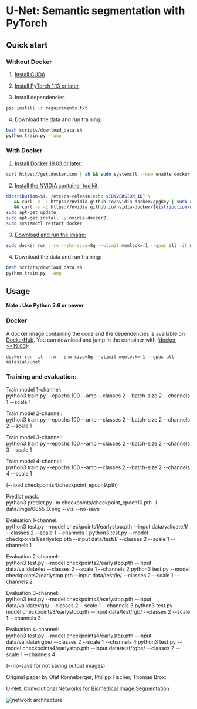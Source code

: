 # U-Net: Semantic segmentation with PyTorch

## Quick start

### Without Docker

1. [Install CUDA](https://developer.nvidia.com/cuda-downloads)

2. [Install PyTorch 1.13 or later](https://pytorch.org/get-started/locally/)

3. Install dependencies
```bash
pip install -r requirements.txt
```

4. Download the data and run training:
```bash
bash scripts/download_data.sh
python train.py --amp
```

### With Docker

1. [Install Docker 19.03 or later:](https://docs.docker.com/get-docker/)
```bash
curl https://get.docker.com | sh && sudo systemctl --now enable docker
```
2. [Install the NVIDIA container toolkit:](https://docs.nvidia.com/datacenter/cloud-native/container-toolkit/install-guide.html)
```bash
distribution=$(. /etc/os-release;echo $ID$VERSION_ID) \
   && curl -s -L https://nvidia.github.io/nvidia-docker/gpgkey | sudo apt-key add - \
   && curl -s -L https://nvidia.github.io/nvidia-docker/$distribution/nvidia-docker.list | sudo tee /etc/apt/sources.list.d/nvidia-docker.list
sudo apt-get update
sudo apt-get install -y nvidia-docker2
sudo systemctl restart docker
```
3. [Download and run the image:](https://hub.docker.com/repository/docker/milesial/unet)
```bash
sudo docker run --rm --shm-size=8g --ulimit memlock=-1 --gpus all -it milesial/unet
```

4. Download the data and run training:
```bash
bash scripts/download_data.sh
python train.py --amp
```


## Usage
**Note : Use Python 3.6 or newer**

### Docker

A docker image containing the code and the dependencies is available on [DockerHub](https://hub.docker.com/repository/docker/milesial/unet).
You can download and jump in the container with ([docker >=19.03](https://docs.docker.com/get-docker/)):

```console
docker run -it --rm --shm-size=8g --ulimit memlock=-1 --gpus all milesial/unet
```


### Training and evaluation:

Train model 1-channel:  
python3 train.py --epochs 100 --amp --classes 2 --batch-size 2 --channels 1 --scale 1

Train model 2-channel:  
python3 train.py --epochs 100 --amp --classes 2 --batch-size 2 --channels 2 --scale 1

Train model 3-channel:  
python3 train.py --epochs 100 --amp --classes 2 --batch-size 2 --channels 3 --scale 1

Train model 4-channel:  
python3 train.py --epochs 100 --amp --classes 2 --batch-size 2 --channels 4 --scale 1

(--load checkpoints4/checkpoint_epoch9.pth)

Predict mask:  
python3 predict.py -m checkpoints/checkpoint_epoch10.pth -i data/imgs/0055_0.png --viz --no-save

Evaluation 1-channel:  
python3 test.py --model checkpoints1/earlystop.pth --input data/validate/l/ --classes 2 --scale 1 --channels 1
python3 test.py --model checkpoints1/earlystop.pth --input data/test/l/ --classes 2 --scale 1 --channels 1


Evaluation 2-channel:  
python3 test.py --model checkpoints2/earlystop.pth --input data/validate/le/ --classes 2 --scale 1 --channels 2
python3 test.py --model checkpoints2/earlystop.pth --input data/test/le/ --classes 2 --scale 1 --channels 2


Evaluation 3-channel:  
python3 test.py --model checkpoints3/earlystop.pth --input data/validate/rgb/ --classes 2 --scale 1 --channels 3
python3 test.py --model checkpoints3/earlystop.pth --input data/test/rgb/ --classes 2 --scale 1 --channels 3


Evaluation 4-channel:  
python3 test.py --model checkpoints4/earlystop.pth --input data/validate/rgbe/ --classes 2 --scale 1 --channels 4
python3 test.py --model checkpoints4/earlystop.pth --input data/test/rgbe/ --classes 2 --scale 1 --channels 4

(--no-save for not saving output images)


Original paper by Olaf Ronneberger, Philipp Fischer, Thomas Brox:

[U-Net: Convolutional Networks for Biomedical Image Segmentation](https://arxiv.org/abs/1505.04597)

![network architecture](https://i.imgur.com/jeDVpqF.png)
